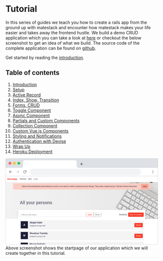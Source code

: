 # Tutorial

In this series of guides we teach you how to create a rails app from the ground up with matestack and encounter how matestack makes your life easier and takes away the frontend hustle. We build a demo CRUD application which you can take a look at [here](https://demo.matestack.io) or checkout the below screenshot to get an idea of what we build. The source code of the complete application can be found on [github](https://github.com/matestack/matestack-demo-application).

Get started by reading the [introduction](/docs/reactive_apps/1000-tutorial/00_introduction.md).

## Table of contents

1. [Introduction](/docs/reactive_apps/1000-tutorial/00_introduction.md)
2. [Setup](/docs/reactive_apps/1000-tutorial/01_setup.md)
3. [Active Record](/docs/reactive_apps/1000-tutorial/02_active_record.md)
4. [Index, Show, Transition](/docs/reactive_apps/1000-tutorial/03_index_show_transition.md)
5. [Forms, CRUD](/docs/reactive_apps/1000-tutorial/04_forms_edit_new_create_update_delete.md)
6. [Toggle Component](/docs/reactive_apps/1000-tutorial/05_toggle_component.md)
7. [Async Component](/docs/reactive_apps/1000-tutorial/06_async_component.md)
8. [Partials and Custom Components](/docs/reactive_apps/1000-tutorial/07_partials_and_custom_components.md)
9. [Collection Component](/docs/reactive_apps/1000-tutorial/08_collection_async.md)
10. [Custom Vue.js Components](/docs/reactive_apps/1000-tutorial/09_custom_vue_js_components.md)
11. [Styling and Notifications](/docs/reactive_apps/1000-tutorial/10_styling_notifications.md)
12. [Authentication with Devise](/docs/reactive_apps/1000-tutorial/11_authentication_devise.md)
13. [Wrap Up](/docs/reactive_apps/1000-tutorial/12_wrap_up.md)
14. [Heroku Deployment](/docs/reactive_apps/1000-tutorial/13_heroku_deployment.md)

![Demo Application](../../images/demo_screenshot.png)
Above screenshot shows the startpage of our application which we will create together in this tutorial.